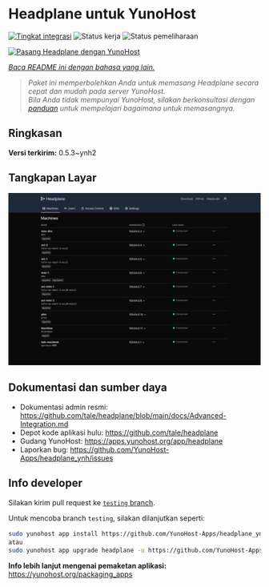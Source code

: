 <!--
N.B.: README ini dibuat secara otomatis oleh <https://github.com/YunoHost/apps/tree/master/tools/readme_generator>
Ini TIDAK boleh diedit dengan tangan.
-->

# Headplane untuk YunoHost

[![Tingkat integrasi](https://apps.yunohost.org/badge/integration/headplane)](https://ci-apps.yunohost.org/ci/apps/headplane/)
![Status kerja](https://apps.yunohost.org/badge/state/headplane)
![Status pemeliharaan](https://apps.yunohost.org/badge/maintained/headplane)

[![Pasang Headplane dengan YunoHost](https://install-app.yunohost.org/install-with-yunohost.svg)](https://install-app.yunohost.org/?app=headplane)

*[Baca README ini dengan bahasa yang lain.](./ALL_README.md)*

> *Paket ini memperbolehkan Anda untuk memasang Headplane secara cepat dan mudah pada server YunoHost.*  
> *Bila Anda tidak mempunyai YunoHost, silakan berkonsultasi dengan [panduan](https://yunohost.org/install) untuk mempelajari bagaimana untuk memasangnya.*

## Ringkasan



**Versi terkirim:** 0.5.3~ynh2

## Tangkapan Layar

![Tangkapan Layar pada Headplane](./doc/screenshots/screenshot.png)

## Dokumentasi dan sumber daya

- Dokumentasi admin resmi: <https://github.com/tale/headplane/blob/main/docs/Advanced-Integration.md>
- Depot kode aplikasi hulu: <https://github.com/tale/headplane>
- Gudang YunoHost: <https://apps.yunohost.org/app/headplane>
- Laporkan bug: <https://github.com/YunoHost-Apps/headplane_ynh/issues>

## Info developer

Silakan kirim pull request ke [`testing` branch](https://github.com/YunoHost-Apps/headplane_ynh/tree/testing).

Untuk mencoba branch `testing`, silakan dilanjutkan seperti:

```bash
sudo yunohost app install https://github.com/YunoHost-Apps/headplane_ynh/tree/testing --debug
atau
sudo yunohost app upgrade headplane -u https://github.com/YunoHost-Apps/headplane_ynh/tree/testing --debug
```

**Info lebih lanjut mengenai pemaketan aplikasi:** <https://yunohost.org/packaging_apps>
